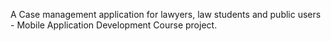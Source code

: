 A Case management application for lawyers, law students and public users - Mobile Application Development Course project.
